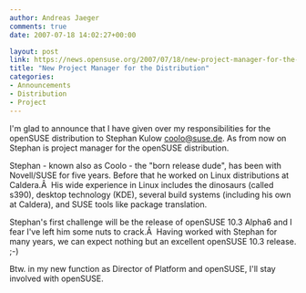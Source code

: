 ```yaml
---
author: Andreas Jaeger
comments: true
date: 2007-07-18 14:02:27+00:00

layout: post
link: https://news.opensuse.org/2007/07/18/new-project-manager-for-the-distribution/
title: "New Project Manager for the Distribution"
categories:
- Announcements
- Distribution
- Project
---
```

I'm glad to announce that I have given over my responsibilities for the openSUSE distribution to Stephan Kulow <coolo@suse.de>. As from now on Stephan is project manager for the openSUSE distribution.

Stephan - known also as Coolo - the "born release dude", has been with Novell/SUSE for five years. Before that he worked on Linux distributions at Caldera.Â  His wide experience in Linux includes the dinosaurs (called s390), desktop technology (KDE), several build systems (including his own at Caldera), and SUSE tools like package translation.

Stephan's first challenge will be the release of openSUSE 10.3 Alpha6 and I fear I've left him some nuts to crack.Â  Having worked with Stephan for many years, we can expect nothing but an excellent openSUSE 10.3
release. ;-)

Btw. in my new function as Director of Platform and openSUSE, I'll stay involved with openSUSE.		
